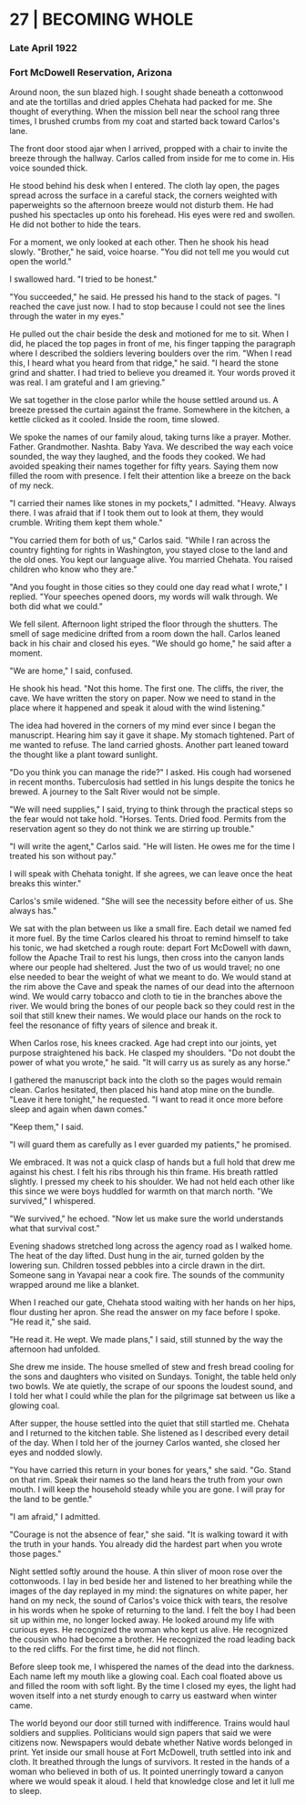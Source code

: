# 27  |  BECOMING WHOLE

### Late April 1922
### Fort McDowell Reservation, Arizona
Around noon, the sun blazed high. I sought shade beneath a cottonwood and ate the tortillas and dried apples Chehata had packed for me. She thought of everything. When the mission bell near the school rang three times, I brushed crumbs from my coat and started back toward Carlos's lane.

The front door stood ajar when I arrived, propped with a chair to invite the breeze through the hallway. Carlos called from inside for me to come in. His voice sounded thick.

He stood behind his desk when I entered. The cloth lay open, the pages spread across the surface in a careful stack, the corners weighted with paperweights so the afternoon breeze would not disturb them. He had pushed his spectacles up onto his forehead. His eyes were red and swollen. He did not bother to hide the tears.

For a moment, we only looked at each other. Then he shook his head slowly. "Brother," he said, voice hoarse. "You did not tell me you would cut open the world."

I swallowed hard. "I tried to be honest."

"You succeeded," he said. He pressed his hand to the stack of pages. "I reached the cave just now. I had to stop because I could not see the lines through the water in my eyes."

He pulled out the chair beside the desk and motioned for me to sit. When I did, he placed the top pages in front of me, his finger tapping the paragraph where I described the soldiers levering boulders over the rim. "When I read this, I heard what you heard from that ridge," he said. "I heard the stone grind and shatter. I had tried to believe you dreamed it. Your words proved it was real. I am grateful and I am grieving."

We sat together in the close parlor while the house settled around us. A breeze pressed the curtain against the frame. Somewhere in the kitchen, a kettle clicked as it cooled. Inside the room, time slowed.

We spoke the names of our family aloud, taking turns like a prayer. Mother. Father. Grandmother. Nashta. Baby Yava. We described the way each voice sounded, the way they laughed, and the foods they cooked. We had avoided speaking their names together for fifty years. Saying them now filled the room with presence. I felt their attention like a breeze on the back of my neck.

"I carried their names like stones in my pockets," I admitted. "Heavy. Always there. I was afraid that if I took them out to look at them, they would crumble. Writing them kept them whole."

"You carried them for both of us," Carlos said. "While I ran across the country fighting for rights in Washington, you stayed close to the land and the old ones. You kept our language alive. You married Chehata. You raised children who know who they are."

"And you fought in those cities so they could one day read what I wrote," I replied. "Your speeches opened doors, my words will walk through. We both did what we could."

We fell silent. Afternoon light striped the floor through the shutters. The smell of sage medicine drifted from a room down the hall. Carlos leaned back in his chair and closed his eyes. "We should go home," he said after a moment.

"We are home," I said, confused.

He shook his head. "Not this home. The first one. The cliffs, the river, the cave. We have written the story on paper. Now we need to stand in the place where it happened and speak it aloud with the wind listening."

The idea had hovered in the corners of my mind ever since I began the manuscript. Hearing him say it gave it shape. My stomach tightened. Part of me wanted to refuse. The land carried ghosts. Another part leaned toward the thought like a plant toward sunlight.

"Do you think you can manage the ride?" I asked. His cough had worsened in recent months. Tuberculosis had settled in his lungs despite the tonics he brewed. A journey to the Salt River would not be simple.

"We will need supplies," I said, trying to think through the practical steps so the fear would not take hold. "Horses. Tents. Dried food. Permits from the reservation agent so they do not think we are stirring up trouble."

"I will write the agent," Carlos said. "He will listen. He owes me for the time I treated his son without pay."

I will speak with Chehata tonight. If she agrees, we can leave once the heat breaks this winter."

Carlos's smile widened. "She will see the necessity before either of us. She always has."

We sat with the plan between us like a small fire. Each detail we named fed it more fuel. By the time Carlos cleared his throat to remind himself to take his tonic, we had sketched a rough route: depart Fort McDowell with dawn, follow the Apache Trail to rest his lungs, then cross into the canyon lands where our people had sheltered. Just the two of us would travel; no one else needed to bear the weight of what we meant to do. We would stand at the rim above the Cave and speak the names of our dead into the afternoon wind. We would carry tobacco and cloth to tie in the branches above the river. We would bring the bones of our people back so they could rest in the soil that still knew their names. We would place our hands on the rock to feel the resonance of fifty years of silence and break it.

When Carlos rose, his knees cracked. Age had crept into our joints, yet purpose straightened his back. He clasped my shoulders. "Do not doubt the power of what you wrote," he said. "It will carry us as surely as any horse."

I gathered the manuscript back into the cloth so the pages would remain clean. Carlos hesitated, then placed his hand atop mine on the bundle. "Leave it here tonight," he requested. "I want to read it once more before sleep and again when dawn comes."

"Keep them," I said.

"I will guard them as carefully as I ever guarded my patients," he promised.

We embraced. It was not a quick clasp of hands but a full hold that drew me against his chest. I felt his ribs through his thin frame. His breath rattled slightly. I pressed my cheek to his shoulder. We had not held each other like this since we were boys huddled for warmth on that march north. "We survived," I whispered.

"We survived," he echoed. "Now let us make sure the world understands what that survival cost."

Evening shadows stretched long across the agency road as I walked home. The heat of the day lifted. Dust hung in the air, turned golden by the lowering sun. Children tossed pebbles into a circle drawn in the dirt. Someone sang in Yavapai near a cook fire. The sounds of the community wrapped around me like a blanket.

When I reached our gate, Chehata stood waiting with her hands on her hips, flour dusting her apron. She read the answer on my face before I spoke. "He read it," she said.

"He read it. He wept. We made plans," I said, still stunned by the way the afternoon had unfolded.

She drew me inside. The house smelled of stew and fresh bread cooling for the sons and daughters who visited on Sundays. Tonight, the table held only two bowls. We ate quietly, the scrape of our spoons the loudest sound, and I told her what I could while the plan for the pilgrimage sat between us like a glowing coal.

After supper, the house settled into the quiet that still startled me. Chehata and I returned to the kitchen table. She listened as I described every detail of the day. When I told her of the journey Carlos wanted, she closed her eyes and nodded slowly.

"You have carried this return in your bones for years," she said. "Go. Stand on that rim. Speak their names so the land hears the truth from your own mouth. I will keep the household steady while you are gone. I will pray for the land to be gentle."

"I am afraid," I admitted.

"Courage is not the absence of fear," she said. "It is walking toward it with the truth in your hands. You already did the hardest part when you wrote those pages."

Night settled softly around the house. A thin sliver of moon rose over the cottonwoods. I lay in bed beside her and listened to her breathing while the images of the day replayed in my mind: the signatures on white paper, her hand on my neck, the sound of Carlos's voice thick with tears, the resolve in his words when he spoke of returning to the land. I felt the boy I had been sit up within me, no longer locked away. He looked around my life with curious eyes. He recognized the woman who kept us alive. He recognized the cousin who had become a brother. He recognized the road leading back to the red cliffs. For the first time, he did not flinch.

Before sleep took me, I whispered the names of the dead into the darkness. Each name left my mouth like a glowing coal. Each coal floated above us and filled the room with soft light. By the time I closed my eyes, the light had woven itself into a net sturdy enough to carry us eastward when winter came.

The world beyond our door still turned with indifference. Trains would haul soldiers and supplies. Politicians would sign papers that said we were citizens now. Newspapers would debate whether Native words belonged in print. Yet inside our small house at Fort McDowell, truth settled into ink and cloth. It breathed through the lungs of survivors. It rested in the hands of a woman who believed in both of us. It pointed unerringly toward a canyon where we would speak it aloud. I held that knowledge close and let it lull me to sleep.